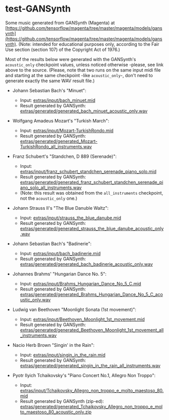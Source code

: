 # test-GANSynth

Some music generated from GANSynth (Magenta) at [https://github.com/tensorflow/magenta/tree/master/magenta/models/gansynth](https://github.com/tensorflow/magenta/tree/master/magenta/models/gansynth). (Note: intended for educational purposes only, according to the Fair Use section (section 107) of the Copyright Act of 1976.)

Most of the results below were generated with the GANSynth's `acoustic_only` checkpoint values, unless noticed otherwise -please, see link above to the source. (Please, note that two runs on the same input midi file and starting at the same checkpoint -like `acoustic_only`-, don't need to generate exactly the same WAV result file.)

* Johann Sebastian Bach's "Minuet":

    * Input: [extras/input/bach_minuet.mid](extras/input/bach_minuet.mid)
    * Result generated by GANSynth: [extras/generated/generated_bach_minuet_acoustic_only.wav](extras/generated/generated_bach_minuet_acoustic_only.wav)

* Wolfgang Amadeus Mozart's "Turkish March":

    * Input: [extras/input/Mozart-TurkishRondo.mid](extras/input/Mozart-TurkishRondo.mid)
    * Result generated by GANSynth: [extras/generated/generated_Mozart-TurkishRondo_all_instruments.wav](extras/generated/generated_Mozart-TurkishRondo_all_instruments.wav)

* Franz Schubert's "Standchen, D 889 (Serenade)":

    * Input: [extras/input/franz_schubert_standchen_serenade_piano_solo.mid](extras/input/franz_schubert_standchen_serenade_piano_solo.mid)
    * Result generated by GANSynth: [extras/generated/generated_franz_schubert_standchen_serenade_piano_solo_all_instruments.wav](extras/generated/generated_franz_schubert_standchen_serenade_piano_solo_all_instruments.wav)
    * (Note: this result was obtained from the `all_instruments` checkpoint, not the `acoustic_only` one.)

* Johann Strauss II's "The Blue Danuble Waltz":

    * Input: [extras/input/strauss_the_blue_danube.mid](extras/input/strauss_the_blue_danube.mid)
    * Result generated by GANSynth: [extras/generated/generated_strauss_the_blue_danube_acoustic_only.wav](extras/generated/generated_strauss_the_blue_danube_acoustic_only.wav)

* Johann Sebastian Bach's "Badinerie":

    * Input: [extras/input/bach_badinerie.mid](extras/input/bach_badinerie.mid)
    * Result generated by GANSynth: [extras/generated/generated_bach_badinerie_acoustic_only.wav](extras/generated/generated_bach_badinerie_acoustic_only.wav)

* Johannes Brahms' "Hungarian Dance No. 5":

    * Input: [extras/input/Brahms_Hungarian_Dance_No_5_C.mid](extras/input/Brahms_Hungarian_Dance_No_5_C.mid)
    * Result generated by GANSynth: [extras/generated/generated_Brahms_Hungarian_Dance_No_5_C_acoustic_only.wav](extras/generated/generated_Brahms_Hungarian_Dance_No_5_C_acoustic_only.wav)

* Ludwig van Beethoven "Moonlight Sonata (1st movement)":

    * Input: [extras/input/Beethoven_Moonlight_1st_movement.mid](extras/input/Beethoven_Moonlight_1st_movement.mid)
    * Result generated by GANSynth: [extras/generated/generated_Beethoven_Moonlight_1st_movement_all_instruments.wav](extras/generated/generated_Beethoven_Moonlight_1st_movement_all_instruments.wav)

* Nacio Herb Brown "Singin' in the Rain":

    * Input: [extras/input/singin_in_the_rain.mid](extras/input/singin_in_the_rain.mid)
    * Result generated by GANSynth: [extras/generated/generated_singin_in_the_rain_all_instruments.wav](extras/generated/generated_singin_in_the_rain_all_instruments.wav)

* Pyotr Ilyich Tchaikovsky's "Piano Concert No.1, Allegro Non Troppo":

    * Input: [extras/input/Tchaikovsky_Allegro_non_troppo_e_molto_maestoso_80.mid](extras/input/Tchaikovsky_Allegro_non_troppo_e_molto_maestoso_80.mid)
    * Result generated by GANSynth (zip-ed): [extras/generated/generated_Tchaikovsky_Allegro_non_troppo_e_molto_maestoso_80_acoustic_only.zip](extras/generated/generated_Tchaikovsky_Allegro_non_troppo_e_molto_maestoso_80_acoustic_only.zip)

